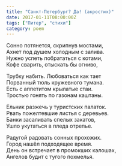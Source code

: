 ```yaml
---
title: "Санкт-Петербург? Да! (акростих)"
date: 2017-01-11T08:00:00Z
tags: ["Питер", "стихи"]
category: poem
---
```


Сонно потянется, скрипнув мостами,  
Ахнет под душем холодным с залива.  
Нужно успеть побрататься с котами,  
Кофе сварить, отыскать бы огниво,

Трубку набить. Любоваться как тает  
Порванный тюль кружевного тумана.  
Есть с аппетитом крылатые стаи.  
Тростью гонять по газонам каштаны.

Ельник разжечь у туристских палаток.  
Рвать пожелтевшие листья с деревьев.  
Банки засаливать спелых закатов,  
Ушло укутаться в пледа отрепье.

Радугой радовать сонных прохожих.  
Город нашёл подходящее время.  
День он встречает в промокших калошах,  
Ангелов будит с тугого похмелья.  
